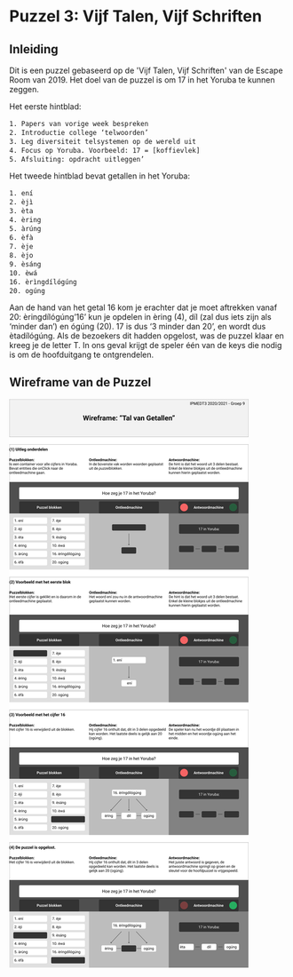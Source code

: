 
<h1>Puzzel 3: Vijf Talen, Vijf Schriften</h1>

<h2>Inleiding</h2>
Dit is een puzzel gebaseerd op de 'Vijf Talen, Vijf Schriften' van de Escape Room van 2019.
Het doel van de puzzel is om 17 in het Yoruba te kunnen zeggen.

Het eerste hintblad:
```
1. Papers van vorige week bespreken
2. Introductie college ‘telwoorden’
3. Leg diversiteit telsystemen op de wereld uit
4. Focus op Yoruba. Voorbeeld: 17 = [koffievlek]
5. Afsluiting: opdracht uitleggen’
```

Het tweede hintblad bevat getallen in het Yoruba:
```
1. ení
2. èjì
3. èta
4. èring
5. àrúng
6. èfà
7. èje
8. èjo
9. èsáng
10. èwá
16. èrìngdílógúng
20. ogúng
```

Aan de hand van het getal 16 kom je erachter dat je moet aftrekken vanaf 20: èringdílógúng’16’ kun je opdelen in èring (4), díl (zal dus iets zijn als ‘minder dan’) en ógúng (20). 17 is dus ‘3 minder dan 20’, en wordt dus ètadílógúng.
Als de bezoekers dit hadden opgelost, was de puzzel klaar en kreeg je de letter T. In ons geval krijgt de speler één van de keys die nodig is om de hoofduitgang te ontgrendelen.

<h2>Wireframe van de Puzzel</h2>

![De puzzel uitgelegd in 4 stappen](doc\wireframe_puzzle3.png)
